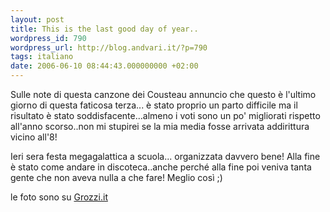 ```yaml
---
layout: post
title: This is the last good day of year..
wordpress_id: 790
wordpress_url: http://blog.andvari.it/?p=790
tags: italiano
date: 2006-06-10 08:44:43.000000000 +02:00
---
```

Sulle note di questa canzone dei Cousteau annuncio che questo è l'ultimo giorno di questa faticosa terza... è stato proprio un parto difficile ma il risultato è stato soddisfacente...almeno i voti sono un po' migliorati rispetto all'anno scorso..non mi stupirei se la mia media fosse arrivata addirittura vicino all'8!

Ieri sera festa megagalattica a scuola... organizzata davvero bene! Alla fine è stato come andare in discoteca..anche perché alla fine poi veniva tanta gente che non aveva nulla a che fare! Meglio così ;)

le foto sono su <a href="http://www.grozzi.it">Grozzi.it</a>
